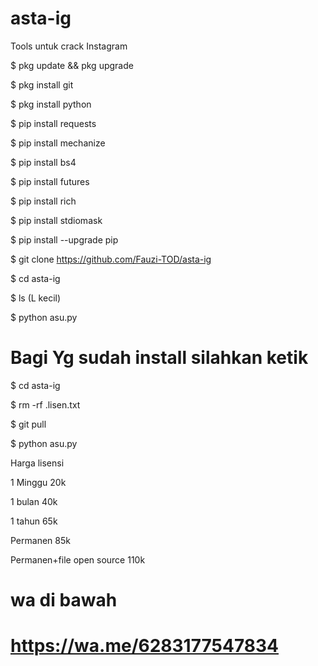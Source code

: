 # asta-ig

Tools untuk crack Instagram

$ pkg update && pkg upgrade

$ pkg install git

$ pkg install python

$ pip install requests

$ pip install mechanize

$ pip install bs4

$ pip install futures

$ pip install rich

$ pip install stdiomask

$ pip install --upgrade pip

$ git clone https://github.com/Fauzi-TOD/asta-ig

$ cd asta-ig

$ ls (L kecil)

$ python asu.py

# Bagi Yg sudah install silahkan ketik

$ cd asta-ig

$ rm -rf .lisen.txt

$ git pull

$ python asu.py

Harga lisensi

1 Minggu 20k

1 bulan 40k

1 tahun 65k

Permanen 85k

Permanen+file open source 110k

# wa di bawah

# https://wa.me/6283177547834
